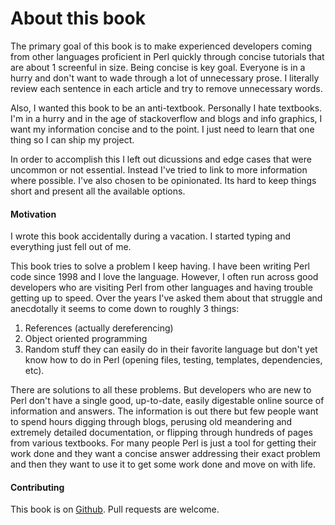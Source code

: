 # About this book

The primary goal of this book is to make experienced developers coming from
other languages proficient in Perl quickly through concise tutorials that are
about 1 screenful in size.  Being concise is key goal.  Everyone is in a hurry
and don't want to wade through a lot of unnecessary prose.  I literally review
each sentence in each article and try to remove unnecessary words.

Also, I wanted this book to be an anti-textbook.  Personally I hate textbooks.
I'm in a hurry and in the age of stackoverflow and blogs and info graphics, I
want my information concise and to the point.  I just need to learn that one
thing so I can ship my project.

In order to accomplish this I left out dicussions and edge cases that were
uncommon or not essential.  Instead I've tried to link to more information
where possible. I've also chosen to be opinionated.  Its hard to keep
things short and present all the available options.

#### Motivation

I wrote this book accidentally during a vacation.  I started typing and
everything just fell out of me.  

This book tries to solve a problem I keep having.  I have been writing Perl
code since 1998 and I love the language.  However, I often run across good
developers who are visiting Perl from other languages and having trouble
getting up to speed.  Over the years I've asked them about that struggle and
anecdotally it seems to come down to roughly 3 things:

1. References (actually dereferencing)
2. Object oriented programming
3. Random stuff they can easily do in their favorite language but don't
yet know how to do in Perl (opening files, testing, templates, dependencies,
etc).

There are solutions to all these problems.  But developers who
are new to Perl don't have a single good, up-to-date, easily digestable online
source of information and answers.  The information is out there but few people
want to spend hours digging through blogs, perusing old meandering and
extremely detailed documentation, or flipping through hundreds of pages from
various textbooks.  For many people Perl is just a tool for getting their work
done and they want a concise answer addressing their exact problem and then
they want to use it to get some work done and move on with life.

#### Contributing

This book is on [Github](https://github.com/kablamo/mvp.kablamo.org).  Pull
requests are welcome.
